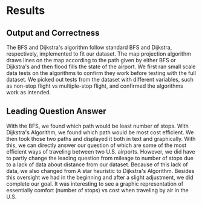 # Results

## Output and Correctness
The BFS and Dijkstra's algorithm follow standard BFS and Dijkstra, respectively, implemented to fit our dataset. The map projection algorithm draws lines on the map according to the path given by either BFS or Dijkstra's and then flood fills the state of the airport.
We first ran small scale data tests on the algorithms to confirm they work before testing with the full dataset. We picked out tests from the dataset with different variables, such as non-stop flight vs multiple-stop flight, and confirmed the algorithms work as intended.

## Leading Question Answer
With the BFS, we found which path would be least number of stops. With Dijkstra's Algorithm, we found which path would be most cost efficient. We then took those two paths and displayed it both in text and graphically.
With this, we can directly answer our question of which are some of the most efficient ways of traveling between two U.S. airports. However, we did have to partly change the leading question from mileage to number of stops due to a lack of data about distance from our dataset.
Because of this lack of data, we also changed from A star heuristic to Dijkstra's Algorithm. Besides this oversight we had in the beginning and after a slight adjustment, we did complete our goal.
It was interesting to see a graphic representation of essentially comfort (number of stops) vs cost when traveling by air in the U.S.
